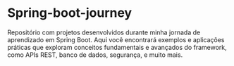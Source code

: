 # Spring-boot-journey
Repositório com projetos desenvolvidos durante minha jornada de aprendizado em Spring Boot. Aqui você encontrará exemplos e aplicações práticas que exploram conceitos fundamentais e avançados do framework, como APIs REST, banco de dados, segurança, e muito mais.
